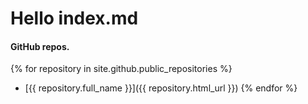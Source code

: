 # Hello index.md

#### GitHub repos.
{% for repository in site.github.public_repositories %}
* [{{ repository.full_name }}]({{ repository.html_url }})
{% endfor %}

